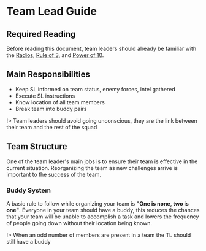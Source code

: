 # Team Lead Guide

## Required Reading
Before reading this document, team leaders should already be familiar with the [Radios](/guides/players/radios.md), [Rule of 3](/guides/tactics/ruleof3.md), and [Power of 10](/guides/tactics/powerof10.md).

## Main Responsibilities
- Keep SL informed on team status, enemy forces, intel gathered
- Execute SL instructions
- Know location of all team members
- Break team into buddy pairs

!> Team leaders should avoid going unconscious, they are the link between their team and the rest of the squad

## Team Structure

One of the team leader's main jobs is to ensure their team is effective in the current situation. Reorganizing the team as new challenges arrive is important to the success of the team.

### Buddy System

A basic rule to follow while organizing your team is <b>"One is none, two is one"</b>. Everyone in your team should have a buddy, this reduces the chances that your team will be unable to accomplish a task and lowers the frequency of people going down without their location being known.

!> When an odd number of members are present in a team the TL should still have a buddy
